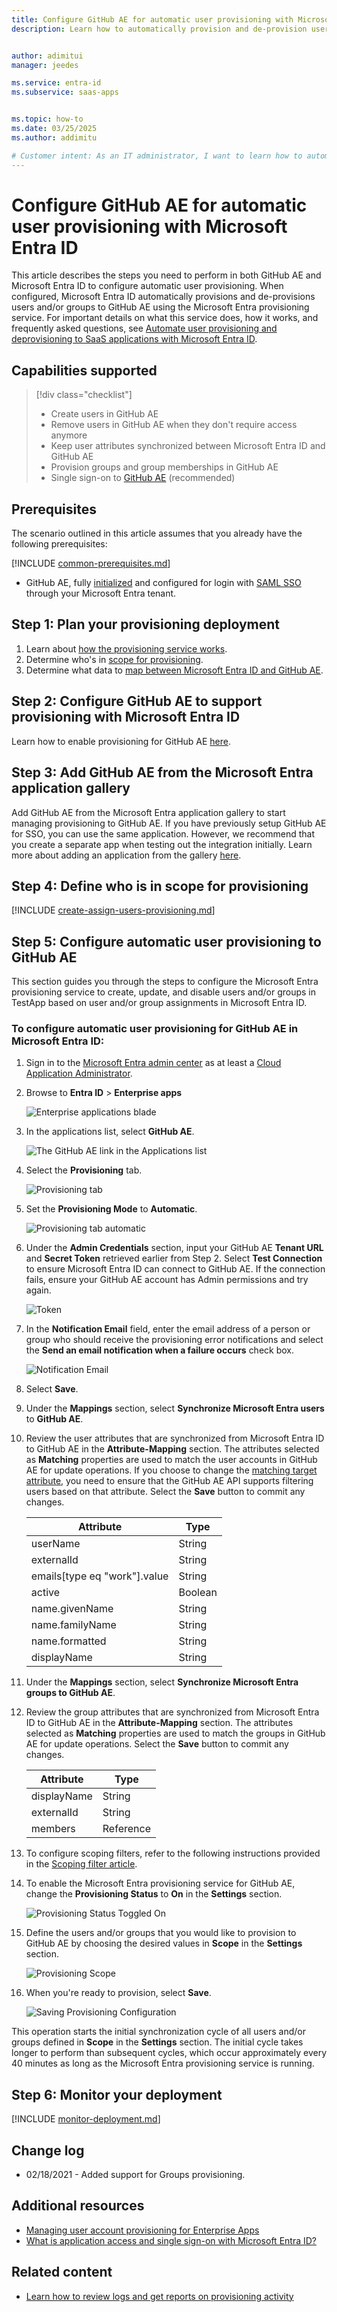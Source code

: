```yaml
---
title: Configure GitHub AE for automatic user provisioning with Microsoft Entra ID
description: Learn how to automatically provision and de-provision user accounts from Microsoft Entra ID to GitHub AE.


author: adimitui
manager: jeedes

ms.service: entra-id
ms.subservice: saas-apps


ms.topic: how-to
ms.date: 03/25/2025
ms.author: addimitu

# Customer intent: As an IT administrator, I want to learn how to automatically provision and deprovision user accounts from Microsoft Entra ID to GitHub AE so that I can streamline the user management process and ensure that users have the appropriate access to GitHub AE.
---
```


# Configure GitHub AE for automatic user provisioning with Microsoft Entra ID

This article describes the steps you need to perform in both GitHub AE and Microsoft Entra ID to configure automatic user provisioning. When configured, Microsoft Entra ID automatically provisions and de-provisions users and/or groups to GitHub AE using the Microsoft Entra provisioning service. For important details on what this service does, how it works, and frequently asked questions, see [Automate user provisioning and deprovisioning to SaaS applications with Microsoft Entra ID](~/identity/app-provisioning/user-provisioning.md). 


## Capabilities supported
> [!div class="checklist"]
> * Create users in GitHub AE
> * Remove users in GitHub AE when they don't require access anymore
> * Keep user attributes synchronized between Microsoft Entra ID and GitHub AE
> * Provision groups and group memberships in GitHub AE
> * Single sign-on to [GitHub AE](./github-ae-tutorial.md) (recommended)

## Prerequisites

The scenario outlined in this article assumes that you already have the following prerequisites:

[!INCLUDE [common-prerequisites.md](~/identity/saas-apps/includes/common-prerequisites.md)]
* GitHub AE, fully [initialized](https://docs.github.com/github-ae@latest/admin/configuration/initializing-github-ae) and configured for login with [SAML SSO](https://docs.github.com/github-ae@latest/admin/authentication/configuring-authentication-and-provisioning-for-your-enterprise-using-azure-ad) through your Microsoft Entra tenant.

## Step 1: Plan your provisioning deployment
1. Learn about [how the provisioning service works](~/identity/app-provisioning/user-provisioning.md).
2. Determine who's in [scope for provisioning](~/identity/app-provisioning/define-conditional-rules-for-provisioning-user-accounts.md).
3. Determine what data to [map between Microsoft Entra ID and GitHub AE](~/identity/app-provisioning/customize-application-attributes.md). 

<a name='step-2-configure-github-ae-to-support-provisioning-with-azure-ad'></a>

## Step 2: Configure GitHub AE to support provisioning with Microsoft Entra ID

Learn how to enable provisioning for GitHub AE [here](https://docs.github.com/github-ae@latest/admin/authentication/configuring-user-provisioning-for-your-enterprise).

<a name='step-3-add-github-ae-from-the-azure-ad-application-gallery'></a>

## Step 3: Add GitHub AE from the Microsoft Entra application gallery

Add GitHub AE from the Microsoft Entra application gallery to start managing provisioning to GitHub AE. If you have previously setup GitHub AE for SSO, you can use the same application. However, we recommend that you create a separate app when testing out the integration initially. Learn more about adding an application from the gallery [here](~/identity/enterprise-apps/add-application-portal.md). 

## Step 4: Define who is in scope for provisioning 

[!INCLUDE [create-assign-users-provisioning.md](~/identity/saas-apps/includes/create-assign-users-provisioning.md)]

## Step 5: Configure automatic user provisioning to GitHub AE 

This section guides you through the steps to configure the Microsoft Entra provisioning service to create, update, and disable users and/or groups in TestApp based on user and/or group assignments in Microsoft Entra ID.

<a name='to-configure-automatic-user-provisioning-for-github-ae-in-azure-ad'></a>

### To configure automatic user provisioning for GitHub AE in Microsoft Entra ID:

1. Sign in to the [Microsoft Entra admin center](https://entra.microsoft.com) as at least a [Cloud Application Administrator](~/identity/role-based-access-control/permissions-reference.md#cloud-application-administrator).
1. Browse to **Entra ID** > **Enterprise apps**

	![Enterprise applications blade](common/enterprise-applications.png)

1. In the applications list, select **GitHub AE**.

	![The GitHub AE link in the Applications list](common/all-applications.png)

3. Select the **Provisioning** tab.

	![Provisioning tab](common/provisioning.png)

4. Set the **Provisioning Mode** to **Automatic**.

	![Provisioning tab automatic](common/provisioning-automatic.png)

5. Under the **Admin Credentials** section, input your GitHub AE **Tenant URL** and **Secret Token** retrieved earlier from Step 2. Select **Test Connection** to ensure Microsoft Entra ID can connect to GitHub AE. If the connection fails, ensure your GitHub AE account has Admin permissions and try again.

	![Token](common/provisioning-testconnection-tenanturltoken.png)

6. In the **Notification Email** field, enter the email address of a person or group who should receive the provisioning error notifications and select the **Send an email notification when a failure occurs** check box.

	![Notification Email](common/provisioning-notification-email.png)

7. Select **Save**.

8. Under the **Mappings** section, select **Synchronize Microsoft Entra users** to **GitHub AE**.

9. Review the user attributes that are synchronized from Microsoft Entra ID to GitHub AE in the **Attribute-Mapping** section. The attributes selected as **Matching** properties are used to match the user accounts in GitHub AE for update operations. If you choose to change the [matching target attribute](~/identity/app-provisioning/customize-application-attributes.md), you need to ensure that the GitHub AE API supports filtering users based on that attribute. Select the **Save** button to commit any changes.

   |Attribute|Type|
   |---|---|
   |userName|String|
   |externalId|String|
   |emails[type eq "work"].value|String|
   |active|Boolean|
   |name.givenName|String|
   |name.familyName|String|
   |name.formatted|String|
   |displayName|String|

10. Under the **Mappings** section, select **Synchronize Microsoft Entra groups to GitHub AE**.

11. Review the group attributes that are synchronized from Microsoft Entra ID to GitHub AE in the **Attribute-Mapping** section. The attributes selected as **Matching** properties are used to match the groups in GitHub AE for update operations. Select the **Save** button to commit any changes.

      |Attribute|Type|
      |---|---|
      |displayName|String|
      |externalId|String|
      |members|Reference|

12. To configure scoping filters, refer to the following instructions provided in the [Scoping filter  article](~/identity/app-provisioning/define-conditional-rules-for-provisioning-user-accounts.md).

13. To enable the Microsoft Entra provisioning service for GitHub AE, change the **Provisioning Status** to **On** in the **Settings** section.

	![Provisioning Status Toggled On](common/provisioning-toggle-on.png)

14. Define the users and/or groups that you would like to provision to GitHub AE by choosing the desired values in **Scope** in the **Settings** section.

	![Provisioning Scope](common/provisioning-scope.png)

15. When you're ready to provision, select **Save**.

	![Saving Provisioning Configuration](common/provisioning-configuration-save.png)

This operation starts the initial synchronization cycle of all users and/or groups defined in **Scope** in the **Settings** section. The initial cycle takes longer to perform than subsequent cycles, which occur approximately every 40 minutes as long as the Microsoft Entra provisioning service is running. 

## Step 6: Monitor your deployment

[!INCLUDE [monitor-deployment.md](~/identity/saas-apps/includes/monitor-deployment.md)]

## Change log

* 02/18/2021 - Added support for Groups provisioning.

## Additional resources

* [Managing user account provisioning for Enterprise Apps](~/identity/app-provisioning/configure-automatic-user-provisioning-portal.md)
* [What is application access and single sign-on with Microsoft Entra ID?](~/identity/enterprise-apps/what-is-single-sign-on.md)

## Related content

* [Learn how to review logs and get reports on provisioning activity](~/identity/app-provisioning/check-status-user-account-provisioning.md)
